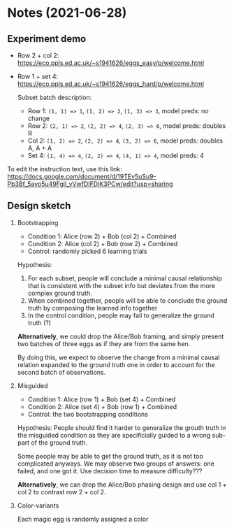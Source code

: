 
# Notes (2021-06-28)

## Experiment demo

- Row 2 + col 2: <https://eco.ppls.ed.ac.uk/~s1941626/eggs_easy/p/welcome.html>
- Row 1 + set 4: <https://eco.ppls.ed.ac.uk/~s1941626/eggs_hard/p/welcome.html>

  Subset batch description:

  - Row 1: `(1, 1) => 1`, `(1, 2) => 2`, `(1, 3) => 3`, model preds: no change
  - Row 2: `(2, 1) => 2`, `(2, 2) => 4`, `(2, 3) => 6`, model preds: doubles R
  - Col 2: `(1, 2) => 2`, `(2, 2) => 4`, `(3, 2) => 6`, model preds: doubles A, A + A
  - Set 4: `(1, 4) => 4`, `(2, 2) => 4`, `(4, 1) => 4`, model preds: 4

To edit the instruction text, use this link: <https://docs.google.com/document/d/19TEv5uSu9-Pb3Bf_5ayo5u49FgiI_vVwfDIFDjK3PCw/edit?usp=sharing>

## Design sketch

1. Bootstrapping

   - Condition 1: Alice (row 2) + Bob (col 2) + Combined
   - Condition 2: Alice (col 2) + Bob (row 2) + Combined
   - Control: randomly picked 6 learning trials

   Hypothesis:

   1. For each subset, people will conclude a minimal causal relationship that is consistent with the subset info but deviates from the more complex ground truth.
   2. When combined together, people will be able to conclude the ground truth by composing the learned info together
   3. In the control condition, people may fail to generalize the ground truth (?)

   **Alternatively**, we could drop the Alice/Bob framing, and simply present two batches of three eggs as if they are from the same hen.

   By doing this, we expect to observe the change from a minimal causal relation expanded to the ground truth one in order to account for the second batch of observations.

2. Misguided

   - Condition 1: Alice (row 1) + Bob (set 4) + Combined
   - Condition 2: Alice (set 4) + Bob (row 1) + Combined
   - Control: the two bootstrapping conditions

   Hypothesis: People should find it harder to generalize the grouth truth in the misguided condition as they are specificially guided to a wrong sub-part of the ground truth.

   Some people may be able to get the ground truth, as it is not too complicated anyways. We may observe two groups of answers: one failed, and one got it. Use decision time to measure difficulty???

   **Alternatively**, we can drop the Alice/Bob phasing design and use col 1 + col 2 to contrast row 2 + col 2.

3. Color-variants

   Each magic egg is randomly assigned a color

